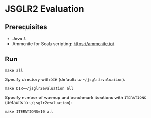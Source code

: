 # JSGLR2 Evaluation

## Prerequisites

 - Java 8
 - Ammonite for Scala scripting: https://ammonite.io/

## Run

```
make all
```

Specify directory with `DIR` (defaults to `~/jsglr2evaluation`):

```
make DIR=~/jsglr2evaluation all
```

Specify number of warmup and benchmark iterations with `ITERATIONS` (defaults to `~/jsglr2evaluation`):

```
make ITERATIONS=10 all
```
